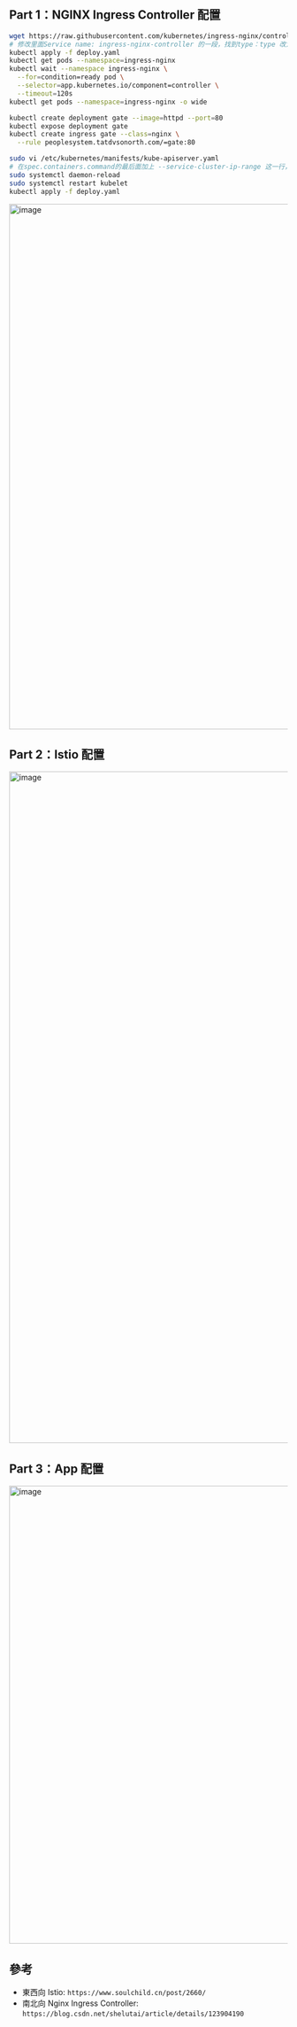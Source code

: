 ## Part 1：NGINX Ingress Controller 配置
```bash
wget https://raw.githubusercontent.com/kubernetes/ingress-nginx/controller-v1.1.2/deploy/static/provider/cloud/deploy.yaml
# 修改里面Service name: ingress-nginx-controller 的一段，找到type：type 改为NodePort ，因为你没有LoadBalance可测试。
kubectl apply -f deploy.yaml
kubectl get pods --namespace=ingress-nginx
kubectl wait --namespace ingress-nginx \
  --for=condition=ready pod \
  --selector=app.kubernetes.io/component=controller \
  --timeout=120s
kubectl get pods --namespace=ingress-nginx -o wide

kubectl create deployment gate --image=httpd --port=80
kubectl expose deployment gate
kubectl create ingress gate --class=nginx \
  --rule peoplesystem.tatdvsonorth.com/=gate:80

sudo vi /etc/kubernetes/manifests/kube-apiserver.yaml
# 在spec.containers.command的最后面加上 --service-cluster-ip-range 这一行，如下内容- --service-node-port-range=1-65535
sudo systemctl daemon-reload
sudo systemctl restart kubelet
kubectl apply -f deploy.yaml

```
<img width="949" alt="image" src="https://github.com/user-attachments/assets/d34833ac-08fe-4e1c-b16d-18802f945e21">

## Part 2：Istio 配置
<img width="1213" alt="image" src="https://github.com/user-attachments/assets/5b105398-2a93-4a40-81ba-7037e72feb73">

## Part 3：App 配置
<img width="827" alt="image" src="https://github.com/user-attachments/assets/4396f31d-00ff-44ff-b9df-891ed32ae6ed">

## 參考
- 東西向 Istio: `https://www.soulchild.cn/post/2660/`
- 南北向 Nginx Ingress Controller: `https://blog.csdn.net/shelutai/article/details/123904190`
